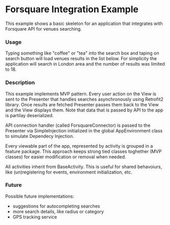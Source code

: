 # Forsquare Integration Example
This example shows a basic skeleton for an application that integrates with Forsquare API for venues searching.

### Usage
Typing something like "coffee" or "tea" into the search box and taping on search button will load venues results in the list below. For simplicity the application will search in London area and the number of results was limited to 18.

### Description
This example implements MVP pattern. Every user action on the View is sent to the Presenter that handles searches asynchronously using Retrofit2 library. Once results are fetched Presenter passes them back to the View and the View displays them. Note that data that is passed by API to the app is partilay deserialized.

API connection handler (called ForsquareConnector) is passed to the Presenter via SimpleInjection initialized in the global AppEnvironment class to simulate Dependecy Injection.

Every viewable part of the app, represented by activity is grouped in a feature package. This approach keeps strong tied classes toghether (MVP classes) for easier modification or removal when needed.

All activities inherit from BaseActivity. This is useful for shared behavoiurs, like (un)registering for events, environment initialization, etc.

### Future
Possible future implementations:
- suggestions for autocompleting searches
- more search details, like radius or category
- GPS tracking service

